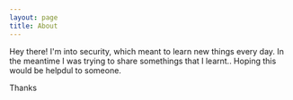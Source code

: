 ```yaml
---
layout: page
title: About
---
```


<p class="message">
  Hey there! I'm into security, which meant to learn new things every day.  In the meantime I was trying to share somethings that I learnt.. Hoping this would be helpdul to someone.

  Thanks
</p>
